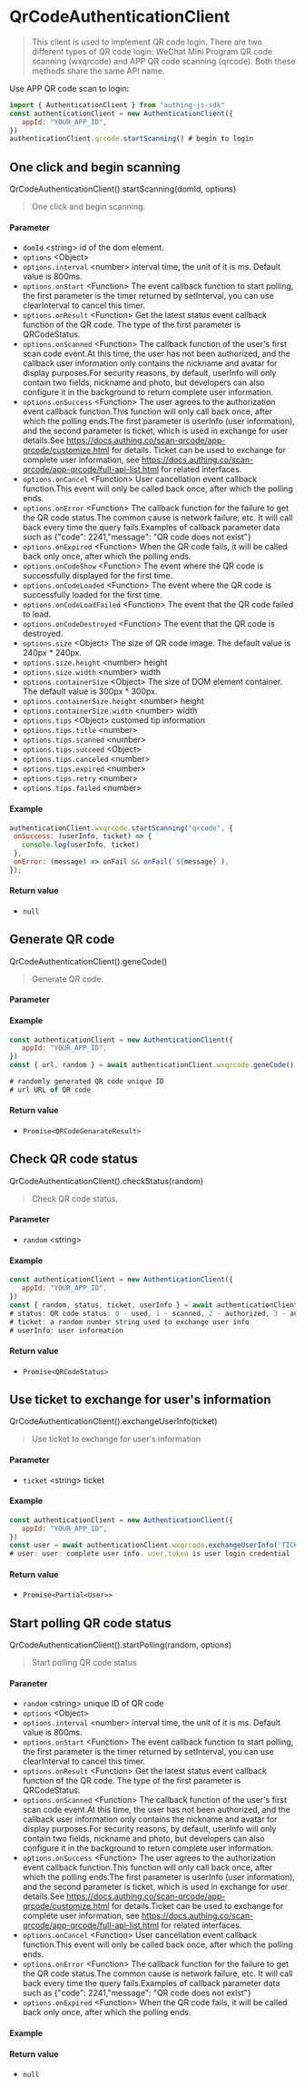 
# QrCodeAuthenticationClient

<LastUpdated/>


> This client is used to implement QR code login. There are two different types of QR code login: WeChat Mini Program QR code scanning (wxqrcode) and APP QR code scanning (qrcode). Both these methods share the same API name.

Use APP QR code scan to login:

```javascript
import { AuthenticationClient } from "authing-js-sdk"
const authenticationClient = new AuthenticationClient({
   appId: "YOUR_APP_ID",
})
authenticationClient.qrcode.startScanning() # begin to login
```


## One click and begin scanning

QrCodeAuthenticationClient().startScanning(domId, options)

> One click and begin scanning.


#### Parameter

- `domId` \<string\> id of the dom element.
- `options` \<Object\>  
- `options.interval` \<number\>  interval time, the unit of it is ms. Default value is 800ms.
- `options.onStart` \<Function\> The event callback function to start polling, the first parameter is the timer returned by setInterval, you can use clearInterval to cancel this timer.
- `options.onResult` \<Function\> Get the latest status event callback function of the QR code. The type of the first parameter is QRCodeStatus.
- `options.onScanned` \<Function\> The callback function of the user's first scan code event.At this time, the user has not been authorized, and the callback user information only contains the nickname and avatar for display purposes.For security reasons, by default, userInfo will only contain two fields, nickname and photo, but developers can also configure it in the background to return complete user information. 
- `options.onSuccess` \<Function\> The user agrees to the authorization event callback function.This function will only call back once, after which the polling ends.The first parameter is userInfo (user information), and the second parameter is ticket, which is used in exchange for user details.See https://docs.authing.co/scan-qrcode/app-qrcode/customize.html for details.
Ticket can be used to exchange for complete user information, see https://docs.authing.co/scan-qrcode/app-qrcode/full-api-list.html for related interfaces. 
- `options.onCancel` \<Function\> User cancellation event callback function.This event will only be called back once, after which the polling ends.
- `options.onError` \<Function\> The callback function for the failure to get the QR code status.The common cause is network failure, etc. It will call back every time the query fails.Examples of callback parameter data such as {"code": 2241,"message": "QR code does not exist"} 
- `options.onExpired` \<Function\> When the QR code fails, it will be called back only once, after which the polling ends.
- `options.onCodeShow` \<Function\> The event where the QR code is successfully displayed for the first time. 
- `options.onCodeLoaded` \<Function\> The event where the QR code is successfully loaded for the first time.
- `options.onCodeLoadFailed` \<Function\> The event that the QR code failed to load. 
- `options.onCodeDestroyed` \<Function\> The event that the QR code is destroyed. 
- `options.size` \<Object\> The size of QR code image. The default value is 240px * 240px.
- `options.size.height` \<number\> height 
- `options.size.width` \<number\> width 
- `options.containerSize` \<Object\> The size of DOM element container. The default value is 300px * 300px. 
- `options.containerSize.height` \<number\> height 
- `options.containerSize.width` \<number\> width 
- `options.tips` \<Object\> customed tip information 
- `options.tips.title` \<number\>  
- `options.tips.scanned` \<number\>  
- `options.tips.succeed` \<Object\>  
- `options.tips.canceled` \<number\>  
- `options.tips.expired` \<number\>  
- `options.tips.retry` \<number\>  
- `options.tips.failed` \<number\>  

#### Example

```javascript
authenticationClient.wxqrcode.startScanning("qrcode", {
 onSuccess: (userInfo, ticket) => {
   console.log(userInfo, ticket)
 },
 onError: (message) => onFail && onFail(`${message}`),
});
```

#### Return value

-  `null` 


      

## Generate QR code

QrCodeAuthenticationClient().geneCode()

> Generate QR code.


#### Parameter



#### Example

```javascript
const authenticationClient = new AuthenticationClient({
   appId: "YOUR_APP_ID",
})
const { url, random } = await authenticationClient.wxqrcode.geneCode()

# randomly generated QR code unique ID
# url URL of QR code
```

#### Return value

-  `Promise<QRCodeGenarateResult>` 


      

## Check QR code status

QrCodeAuthenticationClient().checkStatus(random)

> Check QR code status.


#### Parameter

- `random` \<string\>  

#### Example

```javascript
const authenticationClient = new AuthenticationClient({
   appId: "YOUR_APP_ID",
})
const { random, status, ticket, userInfo } = await authenticationClient.wxqrcode.checkStatus('RANDOM')
# status: QR code status: 0 - used, 1 - scanned, 2 - authorized, 3 - authorization canceled, -1 - expired
# ticket: a random number string used to exchange user info
# userInfo: user information
```

#### Return value

-  `Promise<QRCodeStatus>` 


      

## Use ticket to exchange for user's information

QrCodeAuthenticationClient().exchangeUserInfo(ticket)

> Use ticket to exchange for user's information


#### Parameter

- `ticket` \<string\> ticket 

#### Example

```javascript
const authenticationClient = new AuthenticationClient({
   appId: "YOUR_APP_ID",
})
const user = await authenticationClient.wxqrcode.exchangeUserInfo('TICKET')
# user: user: complete user info. user.token is user login credential
```

#### Return value

-  `Promise<Partial<User>>` 


      

## Start polling QR code status

QrCodeAuthenticationClient().startPolling(random, options)

> Start polling QR code status


#### Paraneter

- `random` \<string\> unique ID of QR code 
- `options` \<Object\>  
- `options.interval` \<number\> interval time, the unit of it is ms. Default value is 800ms.
- `options.onStart` \<Function\> The event callback function to start polling, the first parameter is the timer returned by setInterval, you can use clearInterval to cancel this timer.
- `options.onResult` \<Function\> Get the latest status event callback function of the QR code. The type of the first parameter is QRCodeStatus. 
- `options.onScanned` \<Function\> The callback function of the user's first scan code event.At this time, the user has not been authorized, and the callback user information only contains the nickname and avatar for display purposes.For security reasons, by default, userInfo will only contain two fields, nickname and photo, but developers can also configure it in the background to return complete user information. 
- `options.onSuccess` \<Function\> The user agrees to the authorization event callback function.This function will only call back once, after which the polling ends.The first parameter is userInfo (user information), and the second parameter is ticket, which is used in exchange for user details.See https://docs.authing.co/scan-qrcode/app-qrcode/customize.html for details.Ticket can be used to exchange for complete user information, see https://docs.authing.co/scan-qrcode/app-qrcode/full-api-list.html for related interfaces.
- `options.onCancel` \<Function\> User cancellation event callback function.This event will only be called back once, after which the polling ends.
- `options.onError` \<Function\> The callback function for the failure to get the QR code status.The common cause is network failure, etc. It will call back every time the query fails.Examples of callback parameter data such as {"code": 2241,"message": "QR code does not exist"}
- `options.onExpired` \<Function\> When the QR code fails, it will be called back only once, after which the polling ends. 

#### Example



#### Return value

-  `null` 


      
